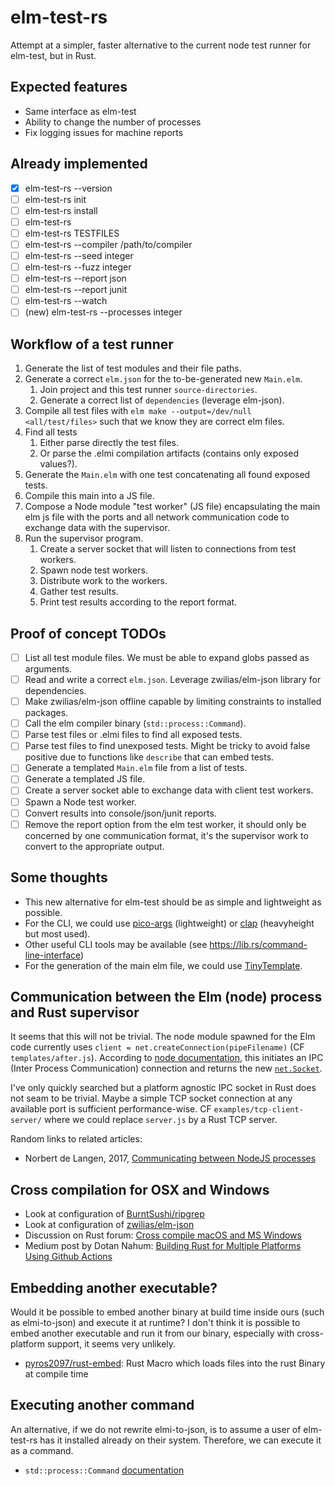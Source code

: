 # elm-test-rs

Attempt at a simpler, faster alternative to the current node test runner for elm-test, but in Rust.

## Expected features

- Same interface as elm-test
- Ability to change the number of processes
- Fix logging issues for machine reports

## Already implemented

- [x] elm-test-rs --version
- [ ] elm-test-rs init
- [ ] elm-test-rs install
- [ ] elm-test-rs
- [ ] elm-test-rs TESTFILES
- [ ] elm-test-rs --compiler /path/to/compiler
- [ ] elm-test-rs --seed integer
- [ ] elm-test-rs --fuzz integer
- [ ] elm-test-rs --report json
- [ ] elm-test-rs --report junit
- [ ] elm-test-rs --watch
- [ ] (new) elm-test-rs --processes integer

## Workflow of a test runner

1. Generate the list of test modules and their file paths.
2. Generate a correct `elm.json` for the to-be-generated new `Main.elm`.
    1. Join project and this test runner `source-directories`.
    2. Generate a correct list of `dependencies` (leverage elm-json).
3. Compile all test files with `elm make --output=/dev/null <all/test/files>`
   such that we know they are correct elm files.
4. Find all tests
    1. Either parse directly the test files.
    2. Or parse the .elmi compilation artifacts (contains only exposed values?).
5. Generate the `Main.elm` with one test concatenating all found exposed tests.
6. Compile this main into a JS file.
7. Compose a Node module "test worker" (JS file) encapsulating the main elm js file
   with the ports and all network communication code to exchange data with the supervisor.
8. Run the supervisor program.
    1. Create a server socket that will listen to connections from test workers.
    2. Spawn node test workers.
    3. Distribute work to the workers.
    4. Gather test results.
    5. Print test results according to the report format.

## Proof of concept TODOs

- [ ] List all test module files. We must be able to expand globs passed as arguments.
- [ ] Read and write a correct `elm.json`. Leverage zwilias/elm-json library for dependencies.
- [ ] Make zwilias/elm-json offline capable by limiting constraints to installed packages.
- [ ] Call the elm compiler binary (`std::process::Command`).
- [ ] Parse test files or .elmi files to find all exposed tests.
- [ ] Parse test files to find unexposed tests.
      Might be tricky to avoid false positive due to functions like `describe` that can embed tests.
- [ ] Generate a templated `Main.elm` file from a list of tests.
- [ ] Generate a templated JS file.
- [ ] Create a server socket able to exchange data with client test workers.
- [ ] Spawn a Node test worker.
- [ ] Convert results into console/json/junit reports.
- [ ] Remove the report option from the elm test worker,
      it should only be concerned by one communication format,
      it's the supervisor work to convert to the appropriate output.

## Some thoughts

- This new alternative for elm-test should be as simple and lightweight as possible.
- For the CLI, we could use [pico-args][pico-args] (lightweight)
  or [clap][clap] (heavyheight but most used).
- Other useful CLI tools may be available (see https://lib.rs/command-line-interface)
- For the generation of the main elm file, we could use [TinyTemplate][TinyTemplate].

[pico-args]: https://github.com/RazrFalcon/pico-args
[clap]: https://github.com/clap-rs/clap
[TinyTemplate]: https://github.com/bheisler/TinyTemplate

## Communication between the Elm (node) process and Rust supervisor

It seems that this will not be trivial.
The node module spawned for the Elm code currently uses
`client = net.createConnection(pipeFilename)`
(CF `templates/after.js`).
According to [node documentation][createConnection],
this initiates an IPC (Inter Process Communication) connection and returns
the new [`net.Socket`][socket].

[createConnection]: https://nodejs.org/api/net.html#net_net_createconnection
[socket]: https://nodejs.org/api/net.html#net_class_net_socket

I've only quickly searched but a platform agnostic IPC socket in Rust
does not seam to be trivial.
Maybe a simple TCP socket connection at any available port is sufficient performance-wise.
CF `examples/tcp-client-server/` where we could replace `server.js`
by a Rust TCP server.

Random links to related articles:

- Norbert de Langen, 2017, [Communicating between NodeJS processes][norbert2017]

[norbert2017]: https://medium.com/@NorbertdeLangen/communicating-between-nodejs-processes-4e68be42b917

## Cross compilation for OSX and Windows

- Look at configuration of [BurntSushi/ripgrep][ripgrep]
- Look at configuration of [zwilias/elm-json][elm-json]
- Discussion on Rust forum: [Cross compile macOS and MS Windows][forum-cross]
- Medium post by Dotan Nahum:
  [Building Rust for Multiple Platforms Using Github Actions][medium-github-action]

[ripgrep]: https://github.com/BurntSushi/ripgrep
[elm-json]: https://github.com/zwilias/elm-json
[forum-cross]: https://users.rust-lang.org/t/cross-compile-macos-and-ms-windows/38323
[medium-github-action]: https://medium.com/@jondot/building-rust-on-multiple-platforms-using-github-6f3e6f8b8458

## Embedding another executable?

Would it be possible to embed another binary at build time inside ours (such as elmi-to-json)
and execute it at runtime?
I don't think it is possible to embed another executable and run it from our binary,
especially with cross-platform support, it seems very unlikely.

- [pyros2097/rust-embed][rust-embed]: Rust Macro which loads files into the rust Binary at compile time

[rust-embed]: https://github.com/pyros2097/rust-embed

## Executing another command

An alternative, if we do not rewrite elmi-to-json,
is to assume a user of elm-test-rs has it installed already on their system.
Therefore, we can execute it as a command.

- `std::process::Command` [documentation][command]

[command]: https://doc.rust-lang.org/std/process/struct.Command.html

